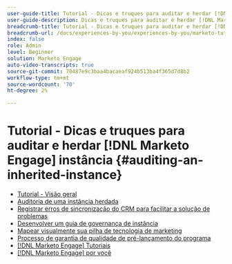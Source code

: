 ```yaml
---
user-guide-title: Tutorial - Dicas e truques para auditar e herdar [!DNL Marketo Engage] instância
user-guide-description: Dicas e truques para auditar e herdar [!DNL Marketo Engage] instância
breadcrumb-title: Tutorial - Dicas e truques para auditar e herdar [!DNL Marketo Engage] instância
breadcrumb-url: /docs/experiences-by-you/experiences-by-you/marketo-tutorial-inherited-instance/overview.html
index: false
role: Admin
level: Beginner
solution: Marketo Engage
auto-video-transcripts: true
source-git-commit: 70487e9c3baa4bacaeaf924b513ba4f365d7d8b2
workflow-type: tm+mt
source-wordcount: '70'
ht-degree: 2%

---
```



# Tutorial - Dicas e truques para auditar e herdar [!DNL Marketo Engage] instância {#auditing-an-inherited-instance}

+ [Tutorial - Visão geral](/help/marketo-tutorial-inherited-instance/overview.md)
+ [Auditoria de uma instância herdada](/help/marketo-tutorial-inherited-instance/audit-an-inherted-instance.md)
+ [Registrar erros de sincronização do CRM para facilitar a solução de problemas](/help/marketo-tutorial-inherited-instance/log-crm-sync-errors-for-easy-troubleshooting.md)
+ [Desenvolver um guia de governança de instância](/help/marketo-tutorial-inherited-instance/develop-an-instance-governance-guide.md)
+ [Mapear visualmente sua pilha de tecnologia de marketing](/help/marketo-tutorial-inherited-instance/create-a-visual-data-flow-diagram.md)
+ [Processo de garantia de qualidade de pré-lançamento do programa](/help/marketo-tutorial-inherited-instance/essential-program-pre-launch-qa.md)
+ [[!DNL Marketo Engage] Tutoriais](https://experienceleague.adobe.com/docs/marketo-learn/tutorials/overview.html?lang=pt-BR)
+ [[!DNL Marketo Engage] por você](https://experienceleague.adobe.com/en/docs/experiences-by-you/experiences-by-you/marketo-engage/overview)

